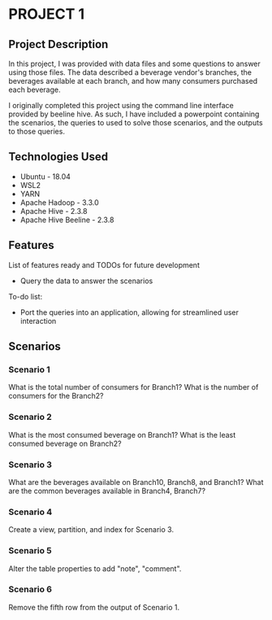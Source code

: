 # PROJECT 1

## Project Description

In this project, I was provided with data files and some questions to answer using those files.
The data described a beverage vendor's branches, the beverages available at each branch,
and how many consumers purchased each beverage.

I originally completed this project using the command line interface provided by beeline hive.
As such, I have included a powerpoint containing the scenarios, the queries to used to solve those scenarios,
and the outputs to those queries.

## Technologies Used

* Ubuntu - 18.04
* WSL2
* YARN
* Apache Hadoop - 3.3.0
* Apache Hive - 2.3.8
* Apache Hive Beeline - 2.3.8

## Features

List of features ready and TODOs for future development
* Query the data to answer the scenarios

To-do list:
* Port the queries into an application, allowing for streamlined user interaction

## Scenarios
### Scenario 1
What is the total number of consumers for Branch1?
What is the number of consumers for the Branch2?


### Scenario 2
What is the most consumed beverage on Branch1?
What is the least consumed beverage on Branch2?

### Scenario 3
What are the beverages available on Branch10, Branch8, and Branch1?
What are the common beverages available in Branch4, Branch7?

### Scenario 4
Create a view, partition, and index for Scenario 3.

### Scenario 5
Alter the table properties to add "note", "comment".

### Scenario 6
Remove the fifth row from the output of Scenario 1.
